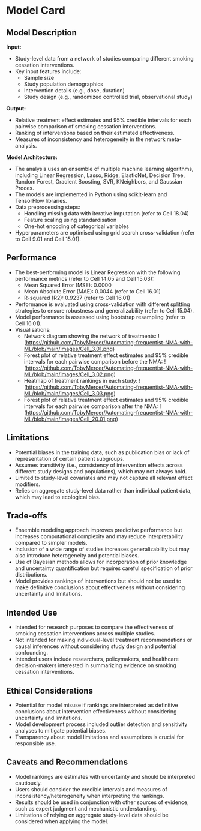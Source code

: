 # Model Card

## Model Description

**Input:**
- Study-level data from a network of studies comparing different smoking cessation interventions.
- Key input features include:
  - Sample size
  - Study population demographics
  - Intervention details (e.g., dose, duration)
  - Study design (e.g., randomized controlled trial, observational study)

**Output:**
- Relative treatment effect estimates and 95% credible intervals for each pairwise comparison of smoking cessation interventions.
- Ranking of interventions based on their estimated effectiveness.
- Measures of inconsistency and heterogeneity in the network meta-analysis.

**Model Architecture:**
- The analysis uses an ensemble of multiple machine learning algorithms, including Linear Regression, Lasso, Ridge, ElasticNet, Decision Tree, Random Forest, Gradient Boosting, SVR, KNeighbors, and Gaussian Proces.
- The models are implemented in Python using scikit-learn and TensorFlow libraries.
- Data preprocessing steps:
  - Handling missing data with iterative imputation (refer to Cell 18.04)
  - Feature scaling using standardisation
  - One-hot encoding of categorical variables
- Hyperparameters are optimised using grid search cross-validation (refer to Cell 9.01 and Cell 15.01).

## Performance

- The best-performing model is Linear Regression with the following performance metrics (refer to Cell 14.05 and Cell 15.03):
  - Mean Squared Error (MSE): 0.0000
  - Mean Absolute Error (MAE): 0.0044 (refer to Cell 16.01)
  - R-squared (R2): 0.9237 (refer to Cell 16.01)
- Performance is evaluated using cross-validation with different splitting strategies to ensure robustness and generalizability (refer to Cell 15.04).
- Model performance is assessed using bootstrap resampling (refer to Cell 16.01).
- Visualisations:
  - Network diagram showing the network of treatments:
    !(https://github.com/TobyMercer/Automating-frequentist-NMA-with-ML/blob/main/images/Cell_3.01.png)
  - Forest plot of relative treatment effect estimates and 95% credible intervals for each pairwise comparison before the NMA:
    !(https://github.com/TobyMercer/Automating-frequentist-NMA-with-ML/blob/main/images/Cell_3.02.png)
  - Heatmap of treatment rankings in each study:
    !(https://github.com/TobyMercer/Automating-frequentist-NMA-with-ML/blob/main/images/Cell_3.03.png)
  - Forest plot of relative treatment effect estimates and 95% credible intervals for each pairwise comparison after the NMA:
    !(https://github.com/TobyMercer/Automating-frequentist-NMA-with-ML/blob/main/images/Cell_20.01.png)

## Limitations

- Potential biases in the training data, such as publication bias or lack of representation of certain patient subgroups.
- Assumes transitivity (i.e., consistency of intervention effects across different study designs and populations), which may not always hold.
- Limited to study-level covariates and may not capture all relevant effect modifiers.
- Relies on aggregate study-level data rather than individual patient data, which may lead to ecological bias.

## Trade-offs

- Ensemble modeling approach improves predictive performance but increases computational complexity and may reduce interpretability compared to simpler models.
- Inclusion of a wide range of studies increases generalizability but may also introduce heterogeneity and potential biases.
- Use of Bayesian methods allows for incorporation of prior knowledge and uncertainty quantification but requires careful specification of prior distributions.
- Model provides rankings of interventions but should not be used to make definitive conclusions about effectiveness without considering uncertainty and limitations.

## Intended Use

- Intended for research purposes to compare the effectiveness of smoking cessation interventions across multiple studies.
- Not intended for making individual-level treatment recommendations or causal inferences without considering study design and potential confounding.
- Intended users include researchers, policymakers, and healthcare decision-makers interested in summarizing evidence on smoking cessation interventions.

## Ethical Considerations

- Potential for model misuse if rankings are interpreted as definitive conclusions about intervention effectiveness without considering uncertainty and limitations.
- Model development process included outlier detection and sensitivity analyses to mitigate potential biases.
- Transparency about model limitations and assumptions is crucial for responsible use.

## Caveats and Recommendations

- Model rankings are estimates with uncertainty and should be interpreted cautiously.
- Users should consider the credible intervals and measures of inconsistency/heterogeneity when interpreting the rankings.
- Results should be used in conjunction with other sources of evidence, such as expert judgment and mechanistic understanding.
- Limitations of relying on aggregate study-level data should be considered when applying the model.
